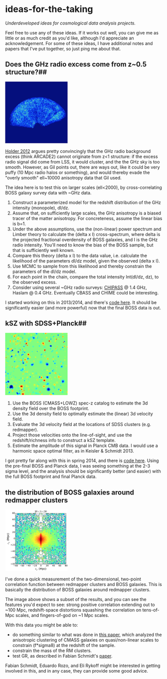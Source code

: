 # ideas-for-the-taking

*Underdeveloped ideas for cosmological data analysis projects.*

Feel free to use any of these ideas.  If it works out well, you can give me as little or as much credit as you'd like, although I'd appreciate an acknowledgement.  For some of these ideas, I have additional notes and papers that I've put together, so just ping me about that.

## Does the GHz radio excess come from z~0.5 structure?##

<img src="https://github.com/rkeisler/ideas-for-the-taking/blob/master/images/boss_fan.png" width="200px"/>

[Holder 2012](http://arxiv.org/abs/1207.0856) argues pretty convincingly that the GHz radio background excess (think ARCADE2) cannot originate from z<1 structure: if the excess radio signal did come from LSS, it would cluster, and the the GHz sky is too smooth.  However, as Gil points out, there are ways out, like it could be very puffy (10 Mpc radio halos or something), and would thereby evade the "overly smooth" ell~10000 anisotropy data that Gil used.

The idea here is to test this on larger scales (ell<2000), by cross-correlating BOSS galaxy survey data with ~GHz data.

1. Construct a parameterized model for the redshift distribution of the GHz intensity (monopole), dI/dz.
2. Assume that, on sufficiently large scales, the GHz anisotropy is a biased tracer of the matter anisotropy.  For concreteness, assume the linear bias is b=1.
3. Under the above assumptions, use the (non-linear) power spectrum and Limber theory to calculate the (delta x I) cross-spectrum, where delta is the projected fractional overdensity of BOSS galaxies, and I is the GHz radio intensity.  You'll need to know the bias of the BOSS sample, but that is sufficiently well known.
4. Compare this theory (delta x I) to the data value, i.e. calculate the likelihood of the parameters dI/dz model, given the observed (delta x I).
5. Use MCMC to sample from this likelihood and thereby constrain the parameters of the dI/dz model.
6. For each point in the chain, compare the total intensity Int(dI/dz, dz), to the observed excess.
7. Consider using several ~GHz radio surveys: [CHIPASS](http://www.atnf.csiro.au/people/mcalabre/CHIPASS/) @ 1.4 GHz, Haslam @ 0.4 GHz.  Eventually CBASS and CHIME could be interesting.

I started working on this in 2013/2014, and there's [code here](https://github.com/rkeisler/radio_background).  It should be significantly easier (and more powerful) now that the final BOSS data is out.


## kSZ with SDSS+Planck##

<img src="https://github.com/rkeisler/ideas-for-the-taking/blob/master/images/ksz_template.png" width="200px"/>


1. Use the BOSS (CMASS+LOWZ) spec-z catalog to estimate the 3d density field over the BOSS footprint.
2. Use the 3d density field to optimally estimate the (linear) 3d velocity field.
3. Evaluate the 3d velocity field at the locations of SDSS clusters (e.g. redmapper).
4. Project those velocities onto the line-of-sight, and use the redshift/richness info to construct a kSZ template.
5. Estimate the amplitude of this signal in Planck CMB data.  I would use a harmonic space optimal filter, as in Keisler & Schmidt 2013.

I got pretty far along with this in spring 2014, and there is [code here](https://github.com/rkeisler/vksz).  Using the pre-final BOSS and Planck data, I was seeing something at the 2-3 sigma level, and the analysis should be significantly better (and easier) with the full BOSS footprint and final Planck data.


## the distribution of BOSS galaxies around redmapper clusters ##

<img src="https://github.com/rkeisler/ideas-for-the-taking/blob/master/images/rm_boss.png" width="200px"/>

I've done a quick measurement of the two-dimensional, two-point correlation function between redmapper clusters and BOSS galaxies.  This is basically the distribution of BOSS galaxies around redmapper clusters.

The image above shows a subset of the results, and you can see the features you'd expect to see: strong positive correlation extending out to ~100 Mpc, redshift-space distortions squashing the correlation on tens-of-Mpc scales, and fingers-of-god on ~1 Mpc scales.

With this data you might be able to:

- do something similar to what was done in [this paper](http://arxiv.org/abs/1404.3742), which analyzed the anisotropic clustering of CMASS galaxies on quasi/non-linear scales to constrain (f*sigma8) at the redshift of the sample.
- constrain the mass of the RM clusters.
- test GR, as described in Fabian Schmidt's [paper](http://arxiv.org/abs/1202.4501).

Fabian Schmidt, Eduardo Rozo, and Eli Rykoff might be interested in getting involved in this, and in any case, they can provide some good advice.

